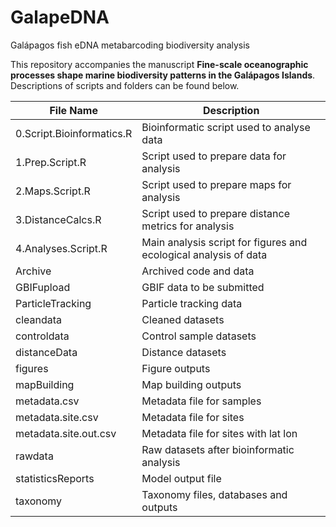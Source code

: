 # GalapeDNA
Galápagos fish eDNA metabarcoding biodiversity analysis

This repository accompanies the manuscript **Fine-scale oceanographic processes shape marine biodiversity patterns in the Galápagos Islands**. Descriptions of scripts and folders can be found below. 

File Name | Description
--- | ---
0.Script.Bioinformatics.R | Bioinformatic script used to analyse data 
1.Prep.Script.R | Script used to prepare data for analysis
2.Maps.Script.R | Script used to prepare maps for analysis
3.DistanceCalcs.R | Script used to prepare distance metrics for analysis
4.Analyses.Script.R | Main analysis script for figures and ecological analysis of data
Archive | Archived code and data
GBIFupload | GBIF data to be submitted
ParticleTracking | Particle tracking data
cleandata | Cleaned datasets
controldata | Control sample datasets
distanceData | Distance datasets
figures | Figure outputs
mapBuilding | Map building outputs
metadata.csv | Metadata file for samples
metadata.site.csv | Metadata file for sites
metadata.site.out.csv | Metadata file for sites with lat lon 
rawdata | Raw datasets after bioinformatic analysis
statisticsReports | Model output file
taxonomy | Taxonomy files, databases and outputs